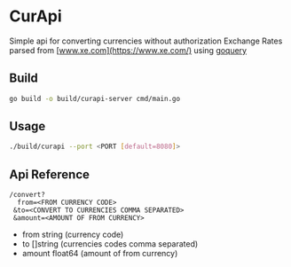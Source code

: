 # CurApi
Simple api for converting currencies without authorization
Exchange Rates parsed from [www.xe.com](https://www.xe.com/) using [goquery](https://github.com/PuerkitoBio/goquery)

## Build
```bash
go build -o build/curapi-server cmd/main.go
```

## Usage
```bash
./build/curapi --port <PORT [default=8080]>
```
## Api Reference
```
/convert?
  from=<FROM CURRENCY CODE>
 &to=<CONVERT TO CURRENCIES COMMA SEPARATED>
 &amount=<AMOUNT OF FROM CURRENCY>
```
- from string (currency code)
- to []string (currencies codes comma separated)
- amount float64 (amount of from currency)
